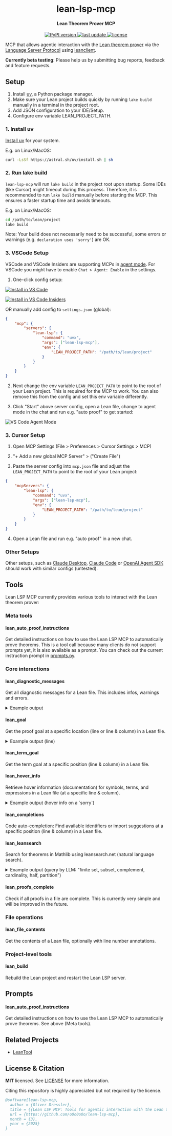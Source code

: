 <h1 align="center">
  lean-lsp-mcp
</h1>

<h4 align="center">Lean Theorem Prover MCP</h4>

<p align="center">
  <a href="https://pypi.org/project/lean-lsp-mcp/">
    <img src="https://img.shields.io/pypi/v/lean-lsp-mcp.svg" alt="PyPI version" />
  </a>
  <a href="">
    <img src="https://img.shields.io/github/last-commit/oOo0oOo/lean-lsp-mcp" alt="last update" />
  </a>
  <a href="https://github.com/oOo0oOo/lean-lsp-mcp/blob/master/LICENSE">
    <img src="https://img.shields.io/github/license/oOo0oOo/lean-lsp-mcp.svg" alt="license" />
  </a>
</p>

MCP that allows agentic interaction with the [Lean theorem prover](https://lean-lang.org/) via the [Language Server Protocol](https://microsoft.github.io/language-server-protocol/specifications/lsp/3.17/specification/) using [leanclient](https://github.com/oOo0oOo/leanclient).

**Currently beta testing**: Please help us by submitting bug reports, feedback and feature requests.

## Setup

1. Install [uv](https://docs.astral.sh/uv/getting-started/installation/), a Python package manager.
2. Make sure your Lean project builds quickly by running `lake build` manually in a terminal in the project root.
3. Add JSON configuration to your IDE/Setup.
4. Configure env variable LEAN_PROJECT_PATH.

### 1. Install uv

[Install uv](https://docs.astral.sh/uv/getting-started/installation/) for your system.

E.g. on Linux/MacOS:

```bash
curl -LsSf https://astral.sh/uv/install.sh | sh
```

### 2. Run lake build

`lean-lsp-mcp` will run `lake build` in the project root upon startup. Some IDEs (like Cursor) might timeout during this process. Therefore, it is recommended to run `lake build` manually before starting the MCP. This ensures a faster startup time and avoids timeouts.

E.g. on Linux/MacOS:
```bash
cd /path/to/lean/project
lake build
```

Note: Your build does not necessarily need to be successful, some errors or warnings (e.g. `declaration uses 'sorry'`) are OK.

### 3. VSCode Setup

VSCode and VSCode Insiders are supporting MCPs in [agent mode](https://code.visualstudio.com/blogs/2025/04/07/agentMode). For VSCode you might have to enable `Chat > Agent: Enable` in the settings.

1. One-click config setup:

[![Install in VS Code](https://img.shields.io/badge/VS_Code-Install_Server-0098FF?style=flat-square&logo=visualstudiocode&logoColor=white)](https://insiders.vscode.dev/redirect/mcp/install?name=lean-lsp&config=%7B%22command%22%3A%22uvx%22%2C%22args%22%3A%5B%22lean-lsp-mcp%22%5D%2C%22env%22%3A%7B%22LEAN_PROJECT_PATH%22%3A%22path%2520to%2520lean%2520project%2520root%22%7D%7D)

[![Install in VS Code Insiders](https://img.shields.io/badge/VS_Code_Insiders-Install_Server-24bfa5?style=flat-square&logo=visualstudiocode&logoColor=white)](https://insiders.vscode.dev/redirect/mcp/install?name=lean-lsp&config=%7B%22command%22%3A%22uvx%22%2C%22args%22%3A%5B%22lean-lsp-mcp%22%5D%2C%22env%22%3A%7B%22LEAN_PROJECT_PATH%22%3A%22path%2520to%2520lean%2520project%2520root%22%7D%7D&quality=insiders)

OR manually add config to `settings.json` (global):

```json
{
    "mcp": {
        "servers": {
            "lean-lsp": {
                "command": "uvx",
                "args": ["lean-lsp-mcp"],
                "env": {
                    "LEAN_PROJECT_PATH": "/path/to/lean/project"
                }
            }
        }
    }
}
```

2. Next change the env variable `LEAN_PROJECT_PATH` to point to the root of your Lean project. This is required for the MCP to work. You can also remove this from the config and set this env variable differently.

3. Click "Start" above server config, open a Lean file, change to agent mode in the chat and run e.g. "auto proof" to get started:

![VS Code Agent Mode](media/vscode_agent_mode.png)


### 3. Cursor Setup

1. Open MCP Settings (File > Preferences > Cursor Settings > MCP)

2. "+ Add a new global MCP Server" > ("Create File")

3. Paste the server config into `mcp.json` file and adjust the `LEAN_PROJECT_PATH` to point to the root of your Lean project:

```json
{
    "mcpServers": {
        "lean-lsp": {
            "command": "uvx",
            "args": ["lean-lsp-mcp"],
            "env": {
                "LEAN_PROJECT_PATH": "/path/to/lean/project"
            }
        }
    }
}
```

4. Open a Lean file and run e.g. "auto proof" in a new chat.


### Other Setups

Other setups, such as [Claude Desktop](https://modelcontextprotocol.io/quickstart/user), [Claude Code](https://docs.anthropic.com/en/docs/agents-and-tools/claude-code/tutorials#configure-mcp-servers) or [OpenAI Agent SDK](https://openai.github.io/openai-agents-python/mcp/) should work with similar configs (untested).


## Tools

Lean LSP MCP currently provides various tools to interact with the Lean theorem prover:

### Meta tools

#### lean_auto_proof_instructions

Get detailed instructions on how to use the Lean LSP MCP to automatically prove theorems. This is a tool call because many clients do not support prompts yet, it is also available as a prompt. You can check out the current instruction prompt in [prompts.py](https://github.com/oOo0oOo/lean-lsp-mcp/blob/main/src/lean_lsp_mcp/prompts.py).

### Core interactions

#### lean_diagnostic_messages

Get all diagnostic messages for a Lean file. This includes infos, warnings and errors.

<details>
<summary>Example output</summary>

l20c42-l20c46, severity: 1<br>
simp made no progress

l21c11-l21c45, severity: 1<br>
function expected at
  h_empty
term has type
  T ∩ compl T = ∅

...
</details>

#### lean_goal

Get the proof goal at a specific location (line or line & column) in a Lean file.

<details>
<summary>Example output (line)</summary>
Before:<br>
S : Type u_1<br>
inst✝¹ : Fintype S<br>
inst✝ : Nonempty S<br>
P : Finset (Set S)<br>
hPP : ∀ T ∈ P, ∀ U ∈ P, T ∩ U ≠ ∅<br>
hPS : ¬∃ T ∉ P, ∀ U ∈ P, T ∩ U ≠ ∅<br>
compl : Set S → Set S := fun T ↦ univ \ T<br>
hcompl : ∀ T ∈ P, compl T ∉ P<br>
all_subsets : Finset (Set S) := Finset.univ<br>
h_comp_in_P : ∀ T ∉ P, compl T ∈ P<br>
h_partition : ∀ (T : Set S), T ∈ P ∨ compl T ∈ P<br>
⊢ P.card = 2 ^ (Fintype.card S - 1)<br>
After:<br>
no goals
</details>

#### lean_term_goal

Get the term goal at a specific position (line & column) in a Lean file.

#### lean_hover_info

Retrieve hover information (documentation) for symbols, terms, and expressions in a Lean file (at a specific line & column).

<details>
<summary>Example output (hover info on a `sorry`)</summary>
The `sorry` tactic is a temporary placeholder for an incomplete tactic proof,<br>
closing the main goal using `exact sorry`.<br><br>

This is intended for stubbing-out incomplete parts of a proof while still having a syntactically correct proof skeleton.<br>
Lean will give a warning whenever a proof uses `sorry`, so you aren't likely to miss it,<br>
but you can double check if a theorem depends on `sorry` by looking for `sorryAx` in the output<br>
of the `#print axioms my_thm` command, the axiom used by the implementation of `sorry`.<br>
</details>

#### lean_completions

Code auto-completion: Find available identifiers or import suggestions at a specific position (line & column) in a Lean file.

#### lean_leansearch

Search for theorems in Mathlib using leansearch.net (natural language search).

<details>
<summary>Example output (query by LLM: "finite set, subset, complement, cardinality, half, partition")</summary>
<br>
{"module_name": ["Mathlib", "Data", "Fintype", "Card"], "kind": "theorem", "name": ["Finset", "card_compl"], "signature": " [DecidableEq \u03b1] [Fintype \u03b1] (s : Finset \u03b1) : #s\u1d9c = Fintype.card \u03b1 - #s", "type": "\u2200 {\u03b1 : Type u_1} [inst : DecidableEq \u03b1] [inst_1 : Fintype \u03b1] (s : Finset \u03b1), s\u1d9c.card = Fintype.card \u03b1 - s.card", "value": ":=\n  Finset.card_univ_diff s", "docstring": null, "informal_name": "Cardinality of Complement Set in Finite Type", "informal_description": "For a finite type $\\alpha$ with decidable equality and a finite subset $s \\subseteq \\alpha$, the cardinality of the complement of $s$ equals the difference between the cardinality of $\\alpha$ and the cardinality of $s$, i.e.,\n$$|s^c| = \\text{card}(\\alpha) - |s|.$$"}

...<br>
More answers like above<br>
...
</details>

#### lean_proofs_complete

Check if all proofs in a file are complete. This is currently very simple and will be improved in the future.

### File operations

#### lean_file_contents

Get the contents of a Lean file, optionally with line number annotations.

### Project-level tools

#### lean_build

Rebuild the Lean project and restart the Lean LSP server.

## Prompts

#### lean_auto_proof_instructions

Get detailed instructions on how to use the Lean LSP MCP to automatically prove theorems. See above (Meta tools).

## Related Projects

- [LeanTool](https://github.com/GasStationManager/LeanTool)

## License & Citation

**MIT** licensed. See [LICENSE](LICENSE) for more information.

Citing this repository is highly appreciated but not required by the license.

```bibtex
@software{lean-lsp-mcp,
  author = {Oliver Dressler},
  title = {{Lean LSP MCP: Tools for agentic interaction with the Lean theorem prover}},
  url = {https://github.com/oOo0oOo/lean-lsp-mcp},
  month = {3},
  year = {2025}
}
```